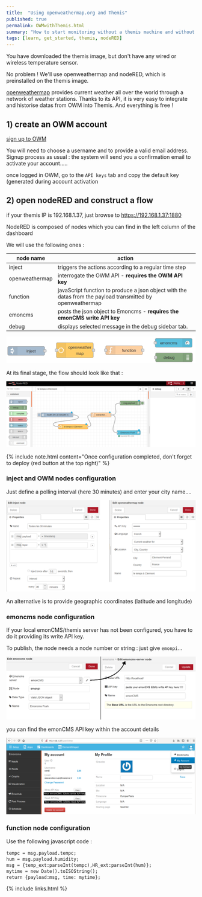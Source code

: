 ```yaml
---
title:  "Using openweathermap.org and Themis"
published: true
permalink: OWMwithThemis.html
summary: "How to start monitoring without a themis machine and without any sensor...."
tags: [learn, get_started, themis, nodeRED]
---
```

You have downloaded the themis image, but don't have any wired or wireless temperature sensor. 

No problem ! We'll use openweathermap and nodeRED, which is preinstalled on the themis image.

[openweathermap](https://openweathermap.org) provides current weather all over the world through a network of weather stations. Thanks to its API, it is very easy to integrate and historise datas from OWM into Themis. And everything is free !

## 1) create an OWM account

[sign up to OWM](https://home.openweathermap.org/users/sign_up)

You will need to choose a username and to provide a valid email address. Signup process as usual : the system will send you a confirmation email to activate your account.....

once logged in OWM, go to the `API keys` tab and copy the default key (generated during account activation

## 2) open nodeRED and construct a flow

if your themis IP is 192.168.1.37, just browse to https://192.168.1.37:1880

NodeRED is composed of nodes which you can find in the left column of the dashboard

We will use the following ones :

node name | action
--|--
inject | triggers the actions according to a regular time step
openweathermap | interrogate the OWM API - **requires the OWM API key**
function | javaScript function to produce a json object with the datas from the payload transmitted by openweathermap
emoncms | posts the json object to Emoncms - **requires the emonCMS write API key**
debug | displays selected message in the debug sidebar tab.

![nodeRED most basic nodes](images/post1/basicnodes.png)

At its final stage, the flow should look like that :

![the flow](images/post1/weatherflow.png)

{% include note.html content="Once configuration completed, don't forget to deploy (red button at the top right)" %}

### inject and OWM nodes configuration

Just define a polling interval (here 30 minutes) and enter your city name....

![nodes configuration part 1](images/post1/config_1.png)

An alternative is to provide geographic coordinates (latitude and longitude)

### emoncms node configuration

If your local emonCMS/themis server has not been configured, you have to do it providing its write API key.

To publish, the node needs a node number or string : just give `emonpi`...

![nodes configuration part 2](images/post1/config_2.png)

you can find the emonCMS API key within the account details

![emoncms API key](images/post1/emonAPIkeys.png)

### function node configuration

Use the following javascript code :

```
tempc = msg.payload.tempc;
hum = msg.payload.humidity;
msg = {temp_ext:parseInt(tempc),HR_ext:parseInt(hum)};
mytime = new Date().toISOString();
return {payload:msg, time: mytime};
```


{% include links.html %}
